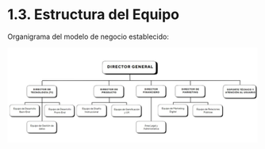 # 1.3. Estructura del Equipo

Organigrama del modelo de negocio establecido:

![organigrama](/assets/organigrama.jpg)